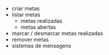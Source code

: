 - criar metas 
- listar metas
    - metas realizadas
    - metas abertas
- marcar / desmarcar metas realizadas
- remover metas
- sistemas de mensagens